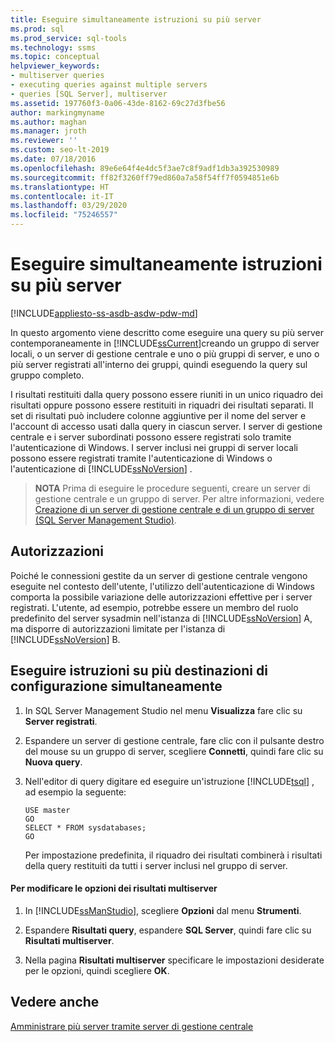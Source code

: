 ```yaml
---
title: Eseguire simultaneamente istruzioni su più server
ms.prod: sql
ms.prod_service: sql-tools
ms.technology: ssms
ms.topic: conceptual
helpviewer_keywords:
- multiserver queries
- executing queries against multiple servers
- queries [SQL Server], multiserver
ms.assetid: 197760f3-0a06-43de-8162-69c27d3fbe56
author: markingmyname
ms.author: maghan
ms.manager: jroth
ms.reviewer: ''
ms.custom: seo-lt-2019
ms.date: 07/18/2016
ms.openlocfilehash: 89e6e64f4e4dc5f3ae7c8f9adf1db3a392530989
ms.sourcegitcommit: ff82f3260ff79ed860a7a58f54ff7f0594851e6b
ms.translationtype: HT
ms.contentlocale: it-IT
ms.lasthandoff: 03/29/2020
ms.locfileid: "75246557"
---
```

# <a name="execute-statements-against-multiple-servers-simultaneously"></a>Eseguire simultaneamente istruzioni su più server

[!INCLUDE[appliesto-ss-asdb-asdw-pdw-md](../../includes/appliesto-ss-asdb-asdw-pdw-md.md)]

In questo argomento viene descritto come eseguire una query su più server contemporaneamente in [!INCLUDE[ssCurrent](../../includes/sscurrent-md.md)]creando un gruppo di server locali, o un server di gestione centrale e uno o più gruppi di server, e uno o più server registrati all'interno dei gruppi, quindi eseguendo la query sul gruppo completo. 

I risultati restituiti dalla query possono essere riuniti in un unico riquadro dei risultati oppure possono essere restituiti in riquadri dei risultati separati. Il set di risultati può includere colonne aggiuntive per il nome del server e l'account di accesso usati dalla query in ciascun server. I server di gestione centrale e i server subordinati possono essere registrati solo tramite l'autenticazione di Windows. I server inclusi nei gruppi di server locali possono essere registrati tramite l'autenticazione di Windows o l'autenticazione di [!INCLUDE[ssNoVersion](../../includes/ssnoversion-md.md)] .  
  
> **NOTA** Prima di eseguire le procedure seguenti, creare un server di gestione centrale e un gruppo di server. Per altre informazioni, vedere [Creazione di un server di gestione centrale e di un gruppo di server &#40;SQL Server Management Studio&#41;](../../tools/sql-server-management-studio/create-a-central-management-server-and-server-group.md).  

  
##  <a name="permissions"></a><a name="Permissions"></a> Autorizzazioni  
 Poiché le connessioni gestite da un server di gestione centrale vengono eseguite nel contesto dell'utente, l'utilizzo dell'autenticazione di Windows comporta la possibile variazione delle autorizzazioni effettive per i server registrati. L'utente, ad esempio, potrebbe essere un membro del ruolo predefinito del server sysadmin nell'istanza di [!INCLUDE[ssNoVersion](../../includes/ssnoversion-md.md)] A, ma disporre di autorizzazioni limitate per l'istanza di [!INCLUDE[ssNoVersion](../../includes/ssnoversion-md.md)] B.  
  
 ## <a name="execute-statements-against-multiple-configuration-targets-simultaneously"></a>Eseguire istruzioni su più destinazioni di configurazione simultaneamente  

1.  In SQL Server Management Studio nel menu **Visualizza** fare clic su **Server registrati**.  
  
2.  Espandere un server di gestione centrale, fare clic con il pulsante destro del mouse su un gruppo di server, scegliere **Connetti**, quindi fare clic su **Nuova query**.  
  
3.  Nell'editor di query digitare ed eseguire un'istruzione [!INCLUDE[tsql](../../includes/tsql-md.md)] , ad esempio la seguente:  
  
    ```  
    USE master  
    GO  
    SELECT * FROM sysdatabases;  
    GO  
    ```  
  
     Per impostazione predefinita, il riquadro dei risultati combinerà i risultati della query restituiti da tutti i server inclusi nel gruppo di server.  
  
#### <a name="to-change-the-multiserver-results-options"></a>Per modificare le opzioni dei risultati multiserver  
  
1.  In [!INCLUDE[ssManStudio](../../includes/ssmanstudio-md.md)], scegliere **Opzioni** dal menu **Strumenti**.  
  
2.  Espandere **Risultati query**, espandere **SQL Server**, quindi fare clic su **Risultati multiserver**.  
  
3.  Nella pagina **Risultati multiserver** specificare le impostazioni desiderate per le opzioni, quindi scegliere **OK**.  
  
## <a name="see-also"></a>Vedere anche  
 [Amministrare più server tramite server di gestione centrale](../../relational-databases/administer-multiple-servers-using-central-management-servers.md)  
  
  
